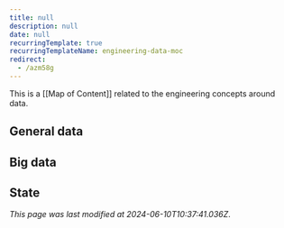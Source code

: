 ```yaml
---
title: null
description: null
date: null
recurringTemplate: true
recurringTemplateName: engineering-data-moc
redirect:
  - /azm58g
---
```


This is a [[Map of Content]] related to the engineering concepts around data.

## General data

## Big data

## State

_This page was last modified at 2024-06-10T10:37:41.036Z_.
